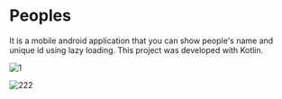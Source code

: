 # Peoples

It is a mobile android application that you can show people's name and unique id using lazy loading. This project was developed with Kotlin.

![1](https://user-images.githubusercontent.com/48139038/129488185-65aef9bb-305b-422b-a26c-5f38c204ab5a.JPG)

![222](https://user-images.githubusercontent.com/48139038/129488186-9eef1d86-d6a9-4fba-a7c1-622bbf743d18.JPG)

